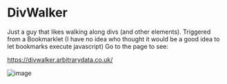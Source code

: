 
# DivWalker

Just a guy that likes walking along divs (and other elements). Triggered from a Bookmarklet (I have no idea who thought it would be a good idea to let bookmarks execute javascript) Go to the page to see: 

https://divwalker.arbitrarydata.co.uk/

![image](https://i.imgur.com/5UTfpbX.gif)
